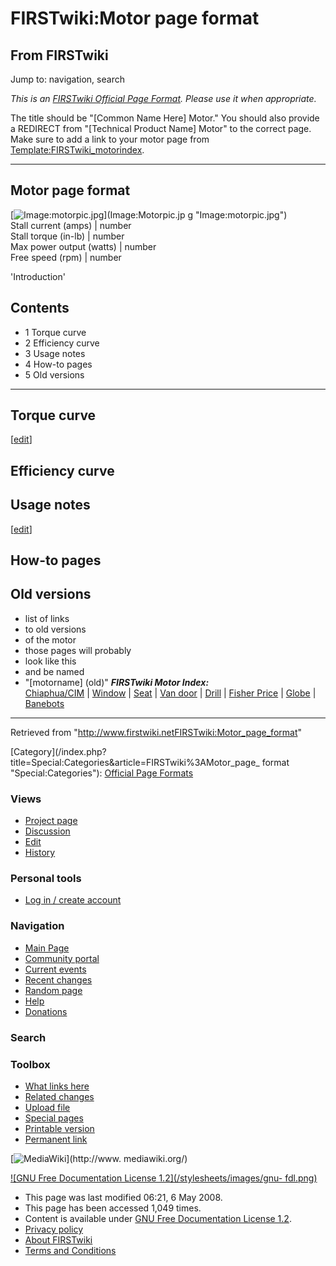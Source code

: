 # FIRSTwiki:Motor page format

## From FIRSTwiki

Jump to: navigation, search

_This is an [FIRSTwiki Official Page Format](FIRSTwiki:Page_formats "FIRSTwiki:Page formats"). Please use it when appropriate._

The title should be "[Common Name Here] Motor." You should also provide a REDIRECT from "[Technical Product Name] Motor" to the correct page. Make sure to add a link to your motor page from [Template:FIRSTwiki_motorindex](Template:FIRSTwiki_motorindex "Template:FIRSTwiki motorindex").

--------------------------------------------------------------------------------

## Motor page format

[![Image:motorpic.jpg](/media/c/ca/Motorpic.jpg)](Image:Motorpic.jp
g "Image:motorpic.jpg")<br>
Stall current (amps) | number<br>
Stall torque (in-lb) | number<br>
Max power output (watts) | number<br>
Free speed (rpm) | number

'Introduction'

## Contents

- 1 Torque curve
- 2 Efficiency curve
- 3 Usage notes
- 4 How-to pages
- 5 Old versions

--------------------------------------------------------------------------------

## Torque curve

[[edit](/index.php?title=FIRSTwiki:Motor_page_format&action=edit&section=2 "Edit section: Efficiency curve")]

## Efficiency curve

## Usage notes

[[edit](/index.php?title=FIRSTwiki:Motor_page_format&action=edit&section=4 "Edit section: How-to pages")]

## How-to pages

## Old versions

- list of links
- to old versions
- of the motor
- those pages will probably
- look like this
- and be named
- "[motorname] (old)" _**FIRSTwiki Motor Index:**_<br>
  [Chiaphua/CIM](CIM_motor "CIM motor") | [Window](Window_motor "Window motor") | [Seat](/index.php?title=Seat_motor&action=edit "Seat motor") | [Van door](Van_door_motor "Van door motor") | [Drill](Drill_motor "Drill motor") | [Fisher Price](Fisher_Price_motor "Fisher Price motor") | [Globe](Globe_motor "Globe motor") | [Banebots](Banebots_motor "Banebots motor")

--------------------------------------------------------------------------------

Retrieved from "<http://www.firstwiki.netFIRSTwiki:Motor_page_format>"

[Category](/index.php?title=Special:Categories&article=FIRSTwiki%3AMotor_page_
format "Special:Categories"): [Official Page Formats](Category:Official_Page_Formats "Category:Official Page
Formats")

### Views

- [Project page](FIRSTwiki:Motor_page_format)
- [Discussion](/index.php?title=FIRSTwiki_talk:Motor_page_format&action=edit)
- [Edit](/index.php?title=FIRSTwiki:Motor_page_format&action=edit)
- [History](/index.php?title=FIRSTwiki:Motor_page_format&action=history)

### Personal tools

- [Log in / create account](/index.php?title=Special:Userlogin&returnto=FIRSTwiki:Motor_page_format)

[](Main_Page "Main Page")

### Navigation

- [Main Page](Main_Page)
- [Community portal](FIRSTwiki:Community_portal)
- [Current events](Current_events)
- [Recent changes](Special:Recentchanges)
- [Random page](Special:Random)
- [Help](Help:Contents)
- [Donations](FIRSTwiki:Site_support)

### Search

### Toolbox

- [What links here](Special:Whatlinkshere/FIRSTwiki:Motor_page_format)
- [Related changes](Special:Recentchangeslinked/FIRSTwiki:Motor_page_format)
- [Upload file](Special:Upload)
- [Special pages](Special:Specialpages)
- [Printable version](/index.php?title=FIRSTwiki:Motor_page_format&printable=yes)
- [Permanent link](/index.php?title=FIRSTwiki:Motor_page_format&oldid=67893)

[![MediaWiki](/skins/common/images/poweredby_mediawiki_88x31.png)](http://www.
mediawiki.org/)

[![GNU Free Documentation License 1.2](/stylesheets/images/gnu-
fdl.png)](http://www.gnu.org/copyleft/fdl.html)

- This page was last modified 06:21, 6 May 2008.
- This page has been accessed 1,049 times.
- Content is available under [GNU Free Documentation License 1.2](http://www.gnu.org/copyleft/fdl.html "http://www.gnu.org/copyleft/fdl.html").
- [Privacy policy](FIRSTwiki:Privacy_policy "FIRSTwiki:Privacy policy")
- [About FIRSTwiki](FIRSTwiki:About "FIRSTwiki:About")
- [Terms and Conditions](FIRSTwiki:Terms_and_conditions "FIRSTwiki:Terms and conditions")
